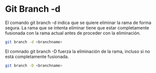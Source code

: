 # Git Branch -d
El comando git branch -d indica que se quiere eliminar la rama de forma segura. La rama que se intenta eliminar tiene que estar completamente fusionada con la rama actual antes de proceder con la eliminación.
````bash
git branch -d <branchname>
````
El comnado git branch -D fuerza la eliminación de la rama, incluso si no está completamente fusionada.
````bash
git branch -D <branchname>
````